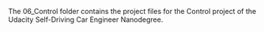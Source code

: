 The 06_Control folder contains the project files for the Control project of the Udacity Self-Driving Car Engineer Nanodegree.
